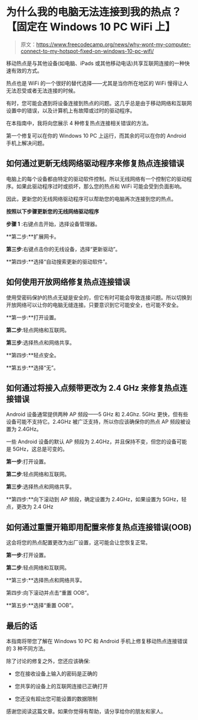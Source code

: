 # 为什么我的电脑无法连接到我的热点？【固定在 Windows 10 PC WiFi 上】

> 原文：<https://www.freecodecamp.org/news/why-wont-my-computer-connect-to-my-hotspot-fixed-on-windows-10-pc-wifi/>

移动热点是与其他设备(如电脑、iPads 或其他移动电话)共享互联网连接的一种快速有效的方式。

热点也是 WiFi 的一个很好的替代选择——尤其是当你所在地区的 WiFi 慢得让人无法忍受或者无法连接的时候。

有时，您可能会遇到将设备连接到热点的问题。这几乎总是由于移动网络和互联网设置中的错误，以及计算机上有故障或过时的驱动程序。

在本指南中，我将向您展示 4 种修复热点连接相关错误的方法。

第一个修复可以在你的 Windows 10 PC 上运行，而其余的可以在你的 Android 手机上解决问题。

## 如何通过更新无线网络驱动程序来修复热点连接错误

电脑上的每个设备都由特定的驱动软件控制。所以无线网络有一个控制它的驱动程序。如果此驱动程序过时或损坏，那么您的热点和 WiFi 可能会受到负面影响。

因此，更新您的无线网络驱动程序可以帮助您的电脑再次连接到您的热点。

**按照以下步骤更新您的无线网络驱动程序**

**步骤 1** :右键点击开始，选择设备管理器。


**第二步:**扩展网卡。

**第三步**:右键点击你的无线设备，选择“更新驱动”。


**第四步:**选择“自动搜索更新的驱动软件”。


## 如何使用开放网络修复热点连接错误

使用受密码保护的热点无疑是安全的，但它有时可能会导致连接问题。所以切换到开放网络可以让你的电脑无缝连接。只要意识到它可能安全，也可能不安全。

**第一步:**打开设置。


**第二步**:轻点网络和互联网。


**第三步**:选择热点和网络共享。


**第四步:**轻点安全。


**第五步:**选择“无”。


## 如何通过将接入点频带更改为 2.4 GHz 来修复热点连接错误

Android 设备通常提供两种 AP 频段——5 GHz 和 2.4Ghz. 5GHz 更快，但有些设备可能不支持它。2.4GHz 被广泛支持，所以你应该确保你的热点 AP 频段被设置为 2.4GHz。

一些 Android 设备的默认 AP 频段为 2.4GHz，并且保持不变，但您的设备可能是 5GHz，这总是可变的。

**第一步**:打开设置。


**第二步**:轻点网络和互联网。


**第三步**:选择热点和网络共享。


**第四步:**向下滚动到 AP 频段，确定设置为 2.4GHz，如果设置为 5GHz，轻点，更改为 2.4 GHz


## 如何通过重置开箱即用配置来修复热点连接错误(OOB)

这会将您的热点配置更改为出厂设置，这可能会让您恢复正常。

**第一步**:打开设置。


**第二步**:轻点网络和互联网。


**第三步:**选择热点和网络共享。


第四步:向下滚动并点击“重置 OOB”。


**第五步:**选择“重置 OOB”。


## 最后的话

本指南将带您了解在 Windows 10 PC 和 Android 手机上修复移动热点连接错误的 3 种不同方法。

除了讨论的修复之外，您还应该确保:

*   您在接收设备上输入的密码是正确的

*   您共享的设备上的互联网连接已正确打开

*   您还没有超出您可能设置的数据限制

感谢您阅读这篇文章。如果你觉得有帮助，请分享给你的朋友和家人。
